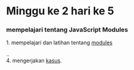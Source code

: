 <strong><h1>Minggu ke 2 hari ke 5 </h1></strong> 
<h3>mempelajari tentang  JavaScript Modules</h3> 
1. mempelajari dan latihan tentang  <a href=""> modules</a> <br>

..<br>
4. mengerjakan <a href="">kasus</a>.
